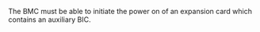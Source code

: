 The BMC must be able to initiate the power on of an expansion card which
contains an auxiliary BIC.
